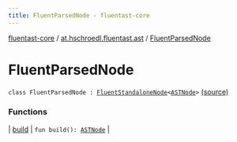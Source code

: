 ```yaml
---
title: FluentParsedNode - fluentast-core
---
```


[fluentast-core](../../index.html) / [at.hschroedl.fluentast.ast](../index.html) / [FluentParsedNode](.)

# FluentParsedNode

`class FluentParsedNode : `[`FluentStandaloneNode`](../-fluent-standalone-node/index.html)`<`[`ASTNode`](https://help.eclipse.org/neon/topic/org.eclipse.jdt.doc.isv/reference/api/org/eclipse/jdt/core/dom/ASTNode.html)`>` [(source)](http://github.com/hschroedl/fluentast/tree/master/core/at.hschroedl.fluentast/ast/ASTNode.kt#L27)

### Functions

| [build](build.html) | `fun build(): `[`ASTNode`](https://help.eclipse.org/neon/topic/org.eclipse.jdt.doc.isv/reference/api/org/eclipse/jdt/core/dom/ASTNode.html) |

